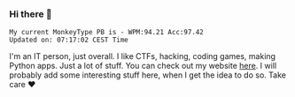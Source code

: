 ### Hi there 👋
<!-- PB START -->
```
My current MonkeyType PB is - WPM:94.21 Acc:97.42
Updated on: 07:17:02 CEST Time
```
<!-- PB END -->
I'm an IT person, just overall. I like CTFs, hacking, coding games, making Python apps. Just a lot of stuff.
You can check out my website [here](https://skill3472.github.io/).
I will probably add some interesting stuff here, when I get the idea to do so. Take care ❤️
